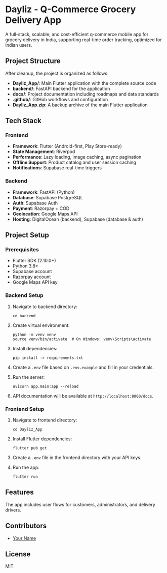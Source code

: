 # Dayliz - Q-Commerce Grocery Delivery App

A full-stack, scalable, and cost-efficient q-commerce mobile app for grocery delivery in India, supporting real-time order tracking, optimized for Indian users.

## Project Structure

After cleanup, the project is organized as follows:

- **Dayliz_App/**: Main Flutter application with the complete source code
- **backend/**: FastAPI backend for the application
- **docs/**: Project documentation including roadmaps and data standards
- **.github/**: GitHub workflows and configuration
- **Dayliz_App.zip**: A backup archive of the main Flutter application

## Tech Stack

### Frontend
- **Framework**: Flutter (Android-first, Play Store-ready)
- **State Management**: Riverpod
- **Performance**: Lazy loading, image caching, async pagination
- **Offline Support**: Product catalog and user session caching
- **Notifications**: Supabase real-time triggers

### Backend
- **Framework**: FastAPI (Python)
- **Database**: Supabase PostgreSQL
- **Auth**: Supabase Auth
- **Payment**: Razorpay + COD
- **Geolocation**: Google Maps API
- **Hosting**: DigitalOcean (backend), Supabase (database & auth)

## Project Setup

### Prerequisites
- Flutter SDK (2.10.0+)
- Python 3.8+
- Supabase account
- Razorpay account
- Google Maps API key

### Backend Setup
1. Navigate to backend directory:
   ```
   cd backend
   ```

2. Create virtual environment:
   ```
   python -m venv venv
   source venv/bin/activate  # On Windows: venv\Scripts\activate
   ```

3. Install dependencies:
   ```
   pip install -r requirements.txt
   ```

4. Create a `.env` file based on `.env.example` and fill in your credentials.

5. Run the server:
   ```
   uvicorn app.main:app --reload
   ```

6. API documentation will be available at `http://localhost:8000/docs`.

### Frontend Setup
1. Navigate to frontend directory:
   ```
   cd Dayliz_App
   ```

2. Install Flutter dependencies:
   ```
   flutter pub get
   ```

3. Create a `.env` file in the frontend directory with your API keys.

4. Run the app:
   ```
   flutter run
   ```

## Features

The app includes user flows for customers, administrators, and delivery drivers.

## Contributors
- [Your Name](https://github.com/LazyDev-01)

## License
MIT 